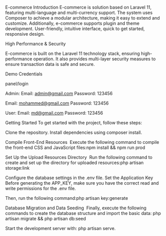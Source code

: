 E-commerce
Introduction
E-commerce is solution based on Laravel 11, featuring multi-language and multi-currency support.
The system uses Composer to achieve a modular architecture, making it easy to extend and customize.
Additionally, e-commerce supports plugin and theme development.
User-friendly, intuitive interface, quick to get started, responsive design.

 High Performance & Security

E-commerce is built on the Laravel 11 technology stack, ensuring high-performance operation.
It also provides multi-layer security measures to ensure transaction data is safe and secure.


Demo Credentials

panel/login


Admin:
Email: admin@gmail.com
Password: 123456

Email: mohammed@gmail.com
Password: 123456


User:
Email: md@gmail.com
Password: 123456



Getting Started
To get started with the project, follow these steps:

Clone the repository.
Install dependencies using composer install.


Compile Front-End Resources ​
Execute the following command to compile the front-end CSS and JavaScript files:npm install && npm run prod


Set Up the Upload Resources Directory ​
Run the following command to create and set up the directory for uploaded resources:php artisan storage:link


Configure the database settings in the .env file.
Set the Application Key ​
Before generating the APP_KEY, make sure you have the correct read and write permissions for the .env file.

Then, run the following command:php artisan key:generate


Database Migration and Data Seeding ​
Finally, execute the following commands to create the database structure and import the basic data: php artisan migrate && php artisan db:seed


Start the development server with: php artisan serve.



